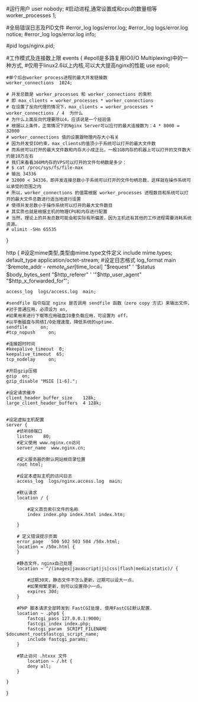 #运行用户
user nobody;
#启动进程,通常设置成和cpu的数量相等
worker_processes  1;

#全局错误日志及PID文件
#error_log  logs/error.log;
#error_log  logs/error.log  notice;
#error_log  logs/error.log  info;

#pid        logs/nginx.pid;

#工作模式及连接数上限
events {
    #epoll是多路复用IO(I/O Multiplexing)中的一种方式,
    #仅用于linux2.6以上内核,可以大大提高nginx的性能
    use   epoll; 

    #单个后台worker process进程的最大并发链接数    
    worker_connections  1024;
    
    # 并发总数是 worker_processes 和 worker_connections 的乘积
    # 即 max_clients = worker_processes * worker_connections
    # 在设置了反向代理的情况下，max_clients = worker_processes * worker_connections / 4  为什么
    # 为什么上面反向代理要除以4，应该说是一个经验值
    # 根据以上条件，正常情况下的Nginx Server可以应付的最大连接数为：4 * 8000 = 32000
    # worker_connections 值的设置跟物理内存大小有关
    # 因为并发受IO约束，max_clients的值须小于系统可以打开的最大文件数
    # 而系统可以打开的最大文件数和内存大小成正比，一般1GB内存的机器上可以打开的文件数大约是10万左右
    # 我们来看看360M内存的VPS可以打开的文件句柄数是多少：
    # $ cat /proc/sys/fs/file-max
    # 输出 34336
    # 32000 < 34336，即并发连接总数小于系统可以打开的文件句柄总数，这样就在操作系统可以承受的范围之内
    # 所以，worker_connections 的值需根据 worker_processes 进程数目和系统可以打开的最大文件总数进行适当地进行设置
    # 使得并发总数小于操作系统可以打开的最大文件数目
    # 其实质也就是根据主机的物理CPU和内存进行配置
    # 当然，理论上的并发总数可能会和实际有所偏差，因为主机还有其他的工作进程需要消耗系统资源。
    # ulimit -SHn 65535

}


http {
    #设定mime类型,类型由mime.type文件定义
    include    mime.types;
    default_type  application/octet-stream;
    #设定日志格式
    log_format  main  '$remote_addr - $remote_user [$time_local] "$request" '
                      '$status $body_bytes_sent "$http_referer" '
                      '"$http_user_agent" "$http_x_forwarded_for"';

    access_log  logs/access.log  main;
    
    #sendfile 指令指定 nginx 是否调用 sendfile 函数（zero copy 方式）来输出文件，
    #对于普通应用，必须设为 on,
    #如果用来进行下载等应用磁盘IO重负载应用，可设置为 off，
    #以平衡磁盘与网络I/O处理速度，降低系统的uptime.
    sendfile     on;
    #tcp_nopush     on;
    
    #连接超时时间
    #keepalive_timeout  0;
    keepalive_timeout  65;
    tcp_nodelay     on;
    
    #开启gzip压缩
    gzip  on;
    gzip_disable "MSIE [1-6].";
    
    #设定请求缓冲
    client_header_buffer_size    128k;
    large_client_header_buffers  4 128k;


    #设定虚拟主机配置
    server {
        #侦听80端口
        listen    80;
        #定义使用 www.nginx.cn访问
        server_name  www.nginx.cn;
    
        #定义服务器的默认网站根目录位置
        root html;
    
        #设定本虚拟主机的访问日志
        access_log  logs/nginx.access.log  main;
    
        #默认请求
        location / {
            
            #定义首页索引文件的名称
            index index.php index.html index.htm;   
    
        }
    
        # 定义错误提示页面
        error_page   500 502 503 504 /50x.html;
        location = /50x.html {
        }
    
        #静态文件，nginx自己处理
        location ~ ^/(images|javascript|js|css|flash|media|static)/ {
            
            #过期30天，静态文件不怎么更新，过期可以设大一点，
            #如果频繁更新，则可以设置得小一点。
            expires 30d;
        }
    
        #PHP 脚本请求全部转发到 FastCGI处理. 使用FastCGI默认配置.
        location ~ .php$ {
            fastcgi_pass 127.0.0.1:9000;
            fastcgi_index index.php;
            fastcgi_param  SCRIPT_FILENAME  $document_root$fastcgi_script_name;
            include fastcgi_params;
        }
    
        #禁止访问 .htxxx 文件
            location ~ /.ht {
            deny all;
        }
    
    }
}